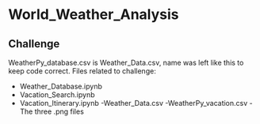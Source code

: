 # World_Weather_Analysis
## Challenge
WeatherPy_database.csv is Weather_Data.csv, name was left like this to keep code correct.
Files related to challenge:
   - Weather_Database.ipynb
   - Vacation_Search.ipynb
   - Vacation_Itinerary.ipynb
    -Weather_Data.csv
    -WeatherPy_vacation.csv
    -The three .png files
